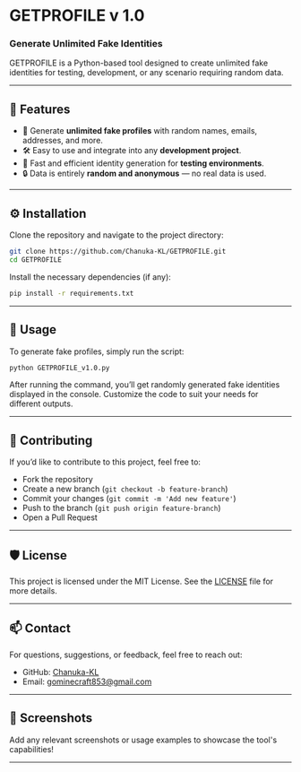 # GETPROFILE v 1.0

### Generate Unlimited Fake Identities

GETPROFILE is a Python-based tool designed to create unlimited fake identities for testing, development, or any scenario requiring random data.

---

## 🌟 **Features**
- 🔄 Generate **unlimited fake profiles** with random names, emails, addresses, and more.
- 🛠️ Easy to use and integrate into any **development project**.
- 🚀 Fast and efficient identity generation for **testing environments**.
- 🔒 Data is entirely **random and anonymous** — no real data is used.

---

## ⚙️ **Installation**
Clone the repository and navigate to the project directory:
```bash
git clone https://github.com/Chanuka-KL/GETPROFILE.git
cd GETPROFILE
```

Install the necessary dependencies (if any):
```bash
pip install -r requirements.txt
```

---

## 🚀 **Usage**
To generate fake profiles, simply run the script:

```bash
python GETPROFILE_v1.0.py
```

After running the command, you’ll get randomly generated fake identities displayed in the console. Customize the code to suit your needs for different outputs.

---

## 📝 **Contributing**
If you’d like to contribute to this project, feel free to:
- Fork the repository
- Create a new branch (`git checkout -b feature-branch`)
- Commit your changes (`git commit -m 'Add new feature'`)
- Push to the branch (`git push origin feature-branch`)
- Open a Pull Request

---

## 🛡️ **License**
This project is licensed under the MIT License. See the [LICENSE](LICENSE) file for more details.

---

## 📫 **Contact**
For questions, suggestions, or feedback, feel free to reach out:
- GitHub: [Chanuka-KL](https://github.com/Chanuka-KL)
- Email: gominecraft853@gmail.com

---

## 🌟 **Screenshots**

Add any relevant screenshots or usage examples to showcase the tool's capabilities!

---

